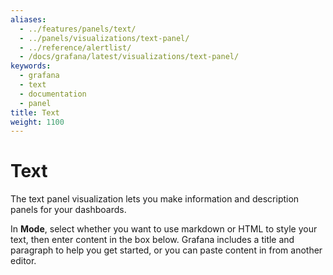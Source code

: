 ```yaml
---
aliases:
  - ../features/panels/text/
  - ../panels/visualizations/text-panel/
  - ../reference/alertlist/
  - /docs/grafana/latest/visualizations/text-panel/
keywords:
  - grafana
  - text
  - documentation
  - panel
title: Text
weight: 1100
---
```


# Text

The text panel visualization lets you make information and description panels for your dashboards.

In **Mode**, select whether you want to use markdown or HTML to style your text, then enter content in the box below. Grafana includes a title and paragraph to help you get started, or you can paste content in from another editor.
